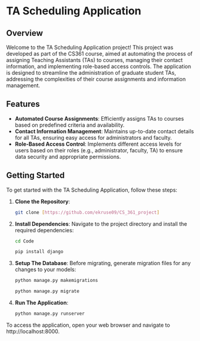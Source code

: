 # TA Scheduling Application

## Overview

Welcome to the TA Scheduling Application project! This project was developed as part of the CS361 course, aimed at automating the process of assigning Teaching Assistants (TAs) to courses, managing their contact information, and implementing role-based access controls. The application is designed to streamline the administration of graduate student TAs, addressing the complexities of their course assignments and information management.

## Features

- **Automated Course Assignments**: Efficiently assigns TAs to courses based on predefined criteria and availability.
- **Contact Information Management**: Maintains up-to-date contact details for all TAs, ensuring easy access for administrators and faculty.
- **Role-Based Access Control**: Implements different access levels for users based on their roles (e.g., administrator, faculty, TA) to ensure data security and appropriate permissions.

## Getting Started

To get started with the TA Scheduling Application, follow these steps:

1. **Clone the Repository**:
   ```bash
   git clone [https://github.com/ekruse09/CS_361_project]

2. **Install Dependencies**:
Navigate to the project directory and install the required dependencies:

   ```bash
   cd Code

   pip install django

3. **Setup The Database**:
Before migrating, generate migration files for any changes to your models:

   ```bash
   python manage.py makemigrations

   python manage.py migrate

4. **Run The Application**:
   ```bash
   python manage.py runserver

To access the application, open your web browser and navigate to http://localhost:8000.





